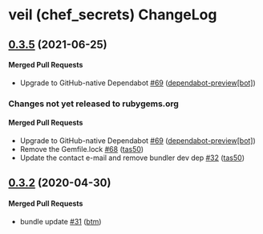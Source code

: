 # veil (chef\_secrets) ChangeLog

<!-- latest_release 0.3.5 -->
## [0.3.5](https://github.com/chef/chef_secrets/tree/0.3.5) (2021-06-25)

#### Merged Pull Requests
- Upgrade to GitHub-native Dependabot [#69](https://github.com/chef/chef_secrets/pull/69) ([dependabot-preview[bot]](https://github.com/dependabot-preview[bot]))
<!-- latest_release -->

<!-- release_rollup since=0.3.2 -->
### Changes not yet released to rubygems.org

#### Merged Pull Requests
- Upgrade to GitHub-native Dependabot [#69](https://github.com/chef/chef_secrets/pull/69) ([dependabot-preview[bot]](https://github.com/dependabot-preview[bot])) <!-- 0.3.5 -->
- Remove the Gemfile.lock [#68](https://github.com/chef/chef_secrets/pull/68) ([tas50](https://github.com/tas50)) <!-- 0.3.4 -->
- Update the contact e-mail and remove bundler dev dep [#32](https://github.com/chef/chef_secrets/pull/32) ([tas50](https://github.com/tas50)) <!-- 0.3.3 -->
<!-- release_rollup -->

<!-- latest_stable_release -->
## [0.3.2](https://github.com/chef/chef_secrets/tree/0.3.2) (2020-04-30)

#### Merged Pull Requests
- bundle update [#31](https://github.com/chef/chef_secrets/pull/31) ([btm](https://github.com/btm))
<!-- latest_stable_release -->